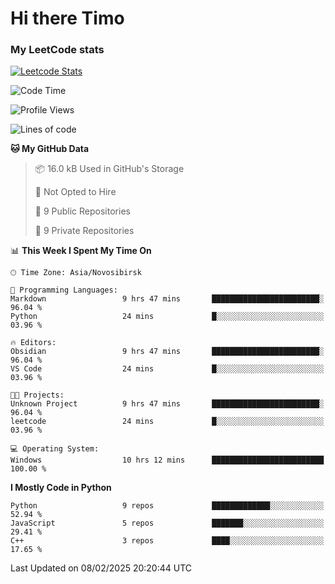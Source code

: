 # Hi there Timo
### My LeetCode stats
[![Leetcode Stats](https://leetcard.jacoblin.cool/przdtl?border=0&radius=20&ext=heatmap&theme=nord)](https://leetcode.com/przdtl)

<!--START_SECTION:waka-->
![Code Time](http://img.shields.io/badge/Code%20Time-577%20hrs%2010%20mins-blue)

![Profile Views](http://img.shields.io/badge/Profile%20Views-0-blue)

![Lines of code](https://img.shields.io/badge/From%20Hello%20World%20I%27ve%20Written-193.2%20thousand%20lines%20of%20code-blue)

**🐱 My GitHub Data** 

> 📦 16.0 kB Used in GitHub's Storage 
 > 
> 🚫 Not Opted to Hire
 > 
> 📜 9 Public Repositories 
 > 
> 🔑 9 Private Repositories 
 > 
📊 **This Week I Spent My Time On** 

```text
🕑︎ Time Zone: Asia/Novosibirsk

💬 Programming Languages: 
Markdown                 9 hrs 47 mins       ████████████████████████░   96.04 % 
Python                   24 mins             █░░░░░░░░░░░░░░░░░░░░░░░░   03.96 % 

🔥 Editors: 
Obsidian                 9 hrs 47 mins       ████████████████████████░   96.04 % 
VS Code                  24 mins             █░░░░░░░░░░░░░░░░░░░░░░░░   03.96 % 

🐱‍💻 Projects: 
Unknown Project          9 hrs 47 mins       ████████████████████████░   96.04 % 
leetcode                 24 mins             █░░░░░░░░░░░░░░░░░░░░░░░░   03.96 % 

💻 Operating System: 
Windows                  10 hrs 12 mins      █████████████████████████   100.00 % 
```

**I Mostly Code in Python** 

```text
Python                   9 repos             █████████████░░░░░░░░░░░░   52.94 % 
JavaScript               5 repos             ███████░░░░░░░░░░░░░░░░░░   29.41 % 
C++                      3 repos             ████░░░░░░░░░░░░░░░░░░░░░   17.65 % 
```




 Last Updated on 08/02/2025 20:20:44 UTC
<!--END_SECTION:waka-->
